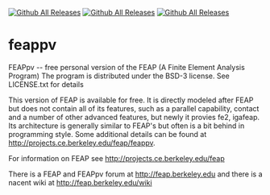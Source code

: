 [![Github All Releases](https://img.shields.io/tokei/lines/github/sanjayg0/feappv?style=plastic)]()
[![Github All Releases](https://img.shields.io/github/search/sanjayg0/feappv/goto?style=plastic)]()
[![Github All Releases](https://img.shields.io/github/forks/sanjayg0/feappv?style=plastic)]()


# feappv
FEAPpv -- free personal version of the FEAP (A Finite Element Analysis Program)
The program is distributed under the BSD-3 license.  See LICENSE.txt
for details

This version of FEAP is available for free.  It is directly modeled after FEAP but does not contain all of its features, such as a
parallel capability, contact and a number of other advanced features, but newly it provies fe2, igafeap.  Its architecture is generally similar to FEAP's but often is a bit behind in programming style.  Some additional details can be found at http://projects.ce.berkeley.edu/feap/feappv.

For information on FEAP see http://projects.ce.berkeley.edu/feap

There is a FEAP and FEAPpv forum at http://feap.berkeley.edu and there is a nacent wiki at http://feap.berkeley.edu/wiki
